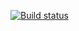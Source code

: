[![Build status](https://ci.appveyor.com/api/projects/status/uj8c3ugemdxes1b1?svg=true)](https://ci.appveyor.com/project/DmitriyQa47/task2)
